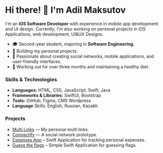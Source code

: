# Hi there! 👋 I'm Adil Maksutov

I'm an **iOS Software Developer** with experience in mobile app development and UI design. Currently, I'm also working on personal projects in iOS Applications, web development, UI&UX Designs.

- 🎓 Second-year student, majoring in **Software Engineering**.
- 💼 Building my personal projects.
- 🚀 Passionate about creating social networks, mobile applications, and user-friendly interfaces.
- 💪 Working out for over three months and maintaining a healthy diet.

### Skills & Technologies
- **Languages:** HTML, CSS, JavaScript, Swift, Java
- **Frameworks & Libraries:** SwiftUI, Bootstrap
- **Tools:** GitHub, Figma, CMS Wordpress
- **Language** Skills: English, Russian, Kazakh 

### Projects
- [Multi Links](http://adlmks.github.io/adilmaks/) — My personal multi links.
- [Connectify](https://github.com/username/connectify) — A social network prototype.
- [Expenses App](https://github.com/adlmks/My-Expenses-App) – Swift Application for tracking personal expenses.
- [Guess the flags](https://github.com/adlmks/Guess-the-Flags-App) – Simple Swift Application for guessing flags.
